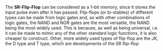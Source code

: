 The **SR-Flip-Flop** can be considered as a
1-bit memory, since it stores the input pulse even after it has passed.
Flip-flops (or bi-stables) of different types can be made from logic
gates and, as with other combinations of logic gates, the NAND and
NOR gates are the most versatile, the NAND being the most widely used.
This is because, as well as being universal, i.e. it can be made
to mimic any of the other standard logic functions, it is also
cheaper to construct. Other, more widely used types of flip-flop
are the JK, the D type and T type, which are developments of the
SR flip-flop